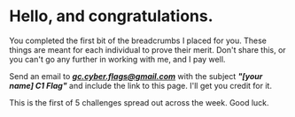 # Hello, and congratulations.
You completed the first bit of the breadcrumbs I placed for you. These things are meant for each individual to prove their merit. Don't share this, or you can't go any further in working with me, and I pay well.

Send an email to ***gc.cyber.flags@gmail.com*** with the subject ***"[your name] C1 Flag"*** and include the link to this page. I'll get you credit for it.

This is the first of 5 challenges spread out across the week. Good luck.
